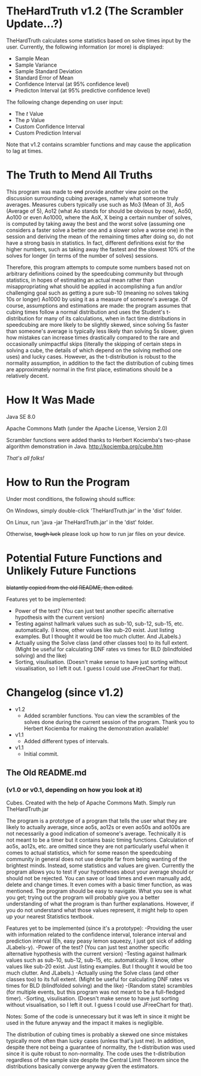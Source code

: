 # TheHardTruth v1.2 (The Scrambler Update...?)
TheHardTruth calculates some statistics based on solve times input by the user.
Currently, the following information (or more) is displayed: 
- Sample Mean
- Sample Variance
- Sample Standard Deviation
- Standard Error of Mean
- Confidence Interval (at 95% confidence level)
- Predicton Interval (at 95% predictive confidence level)

The following change depending on user input:
- The *t* Value
- The *p* Value
- Custom Confidence Interval
- Custom Prediction Interval

Note that v1.2 contains scrambler functions and may cause the application to lag at times.

# The Truth to Mend All Truths
This program was made to ~~end~~ provide another view point on the discussion surrounding cubing averages, namely what someone truly averages. Measures cubers typically use such as Mo3 (Mean of 3), Ao5 (Average of 5), Ao12 (what Ao stands for should be obvious by now), Ao50, Ao100 or even Ao1000, where the AoX, X being a certain number of solves, is computed by taking away the best and the worst solve (assuming one considers a faster solve a better one and a slower solve a worse one) in the session and deriving the mean of the remaining times after doing so, do not have a strong basis in statistics. In fact, different definitions exist for the higher numbers, such as taking away the fastest and the slowest 10% of the solves for longer (in terms of the number of solves) sessions.

Therefore, this program attempts to compute some numbers based not on arbitrary definitions coined by the speedcubing community but through statistics, in hopes of estimating an actual mean rather than misappropriating what should be applied in accomplishing a fun and/or challenging goal such as getting a pure sub-10 (meaning no solves taking 10s or longer) Ao1000 by using it as a measure of someone's average. Of course, assumptions and estimations are made: the program assumes that cubing times follow a normal distribution and uses the Student's t-distribution for many of its calculations, when in fact time distributions in speedcubing are more likely to be slightly skewed, since solving 5s faster than someone's average is typically less likely than solving 5s slower, given how mistakes can increase times drastically compared to the rare and occasionally unimpactful skips (literally the skipping of certain steps in solving a cube, the details of which depend on the solving method one uses) and lucky cases. However, as the t-distribution is robust to the normality assumption, in addition to the fact the distribution of cubing times are approximately normal in the first place, estimations should be a relatively decent.

# How It Was Made
Java SE 8.0

Apache Commons Math (under the Apache License, Version 2.0)

Scrambler functions were added thanks to Herbert Kociemba's two-phase algorithm demonstration in Java.
http://kociemba.org/cube.htm

*That's all folks!*

# How to Run the Program
Under most conditions, the following should suffice: 

On Windows, simply double-click 'TheHardTruth.jar' in the 'dist' folder.

On Linux, run 'java -jar TheHardTruth.jar' in the 'dist' folder.

Otherwise, ~~tough luck~~ please look up how to run jar files on your device.

# Potential Future Functions and Unlikely Future Functions
~~blatantly copied from the old README, then edited.~~

Features yet to be implemented: 

- Power of the test? (You can just test another specific alternative hypothesis with the current version)
- Testing against hallmark values such as sub-10, sub-12, sub-15, etc. automatically. (I know, other values like sub-20 exist. Just listing examples. But I thought it would be too much clutter. And JLabels.)
- Actually using the Solve class (and other classes too) to its full extent. (Might be useful for calculating DNF rates vs times for BLD (blindfolded solving) and the like)
- Sorting, visulisation. (Doesn't make sense to have just sorting without visualisation, so I left it out. I guess I could use JFreeChart for that).

# Changelog (since v1.2)

- v1.2
  - Added scrambler functions. You can view the scrambles of the solves done during the current session of the program. Thank you to Herbert Kociemba for making the demonstration available!
- v1.1
  - Added different types of intervals.
- v1.1
  - Initial commit.


## The Old README.md
### (v1.0 or v0.1, depending on how you look at it)

Cubes.
Created with the help of Apache Commons Math.
Simply run TheHardTruth.jar

The program is a prototype of a program that tells the user what they are likely to actually average, since ao5s, ao12s or even ao50s and ao100s are not necessarily a good indication of someone's average.
Technically it is not meant to be a timer but it contains basic timing functions. Calculation of ao5s, ao12s, etc. are omitted since they are not particularly useful when it comes to actual statistics, which for some reason the speedcubing community in general does not use despite far from being wanting of the brightest minds. Instead, some statistics and values are given.
Currently the program allows you to test if your hypotheses about your average should or should not be rejected. You can save or load times and even manually add, delete and change times. It even comes with a basic timer function, as was mentioned.
The program should be easy to navigate. What you see is what you get; trying out the program will probably give you a better understanding of what the program is than further explanations. However, if you do not understand what those values represent, it might help to open up your nearest Statistics textbook.

Features yet to be implemented (since it's a prototype): 
-Providing the user with information related to the confidence interval, tolerance interval and prediction interval (Eh, easy peasy lemon squeezy, I just got sick of adding JLabels-y).
-Power of the test? (You can just test another specific alternative hypothesis with the current version)
-Testing against hallmark values such as sub-10, sub-12, sub-15, etc. automatically. (I know, other values like sub-20 exist. Just listing examples. But I thought it would be too much clutter. And JLabels.)
-Actually using the Solve class (and other classes too) to its full extent. (Might be useful for calculating DNF rates vs times for BLD (blindfolded solving) and the like)
-(Random state) scrambles (for multiple events, but this program was not meant to be a full-fledged timer).
-Sorting, visulisation. (Doesn't make sense to have just sorting without visualisation, so I left it out. I guess I could use JFreeChart for that).

Notes: 
Some of the code is unnecessary but it was left in since it might be used in the future anyway and the impact it makes is negligible.

The distribution of cubing times is probably a skewed one since mistakes typically more often than lucky cases (unless that's just me). In addition, despite there not being a guarantee of normality, the t-distribution was used since it is quite robust to non-normality. The code uses the t-distribution regardless of the sample size despite the Central Limit Theorem since the distributions basically converge anyway given the estimators.
